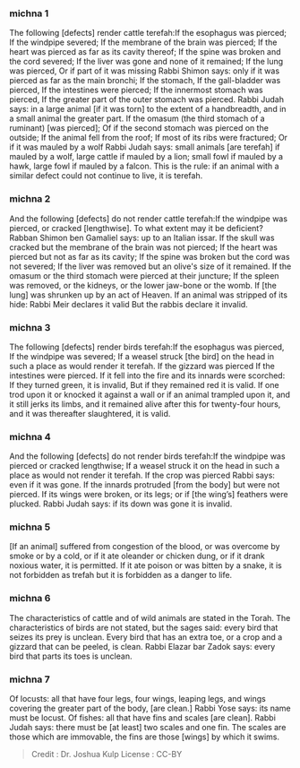 
### michna 1
The following [defects] render cattle terefah:If the esophagus was pierced; If the windpipe severed; If the membrane of the brain was pierced; If the heart was pierced as far as its cavity thereof; If the spine was broken and the cord severed; If the liver was gone and none of it remained; If the lung was pierced, Or if part of it was missing Rabbi Shimon says: only if it was pierced as far as the main bronchi; If the stomach, If the gall-bladder was pierced, If the intestines were pierced; If the innermost stomach was pierced, If the greater part of the outer stomach was pierced. Rabbi Judah says: in a large animal [if it was torn] to the extent of a handbreadth, and in a small animal the greater part. If the omasum (the third stomach of a ruminant) [was pierced]; Of if the second stomach was pierced on the outside; If the animal fell from the roof; If most of its ribs were fractured; Or if it was mauled by a wolf Rabbi Judah says: small animals [are terefah] if mauled by a wolf, large cattle if mauled by a lion; small fowl if mauled by a hawk, large fowl if mauled by a falcon. This is the rule: if an animal with a similar defect could not continue to live, it is terefah.

### michna 2
And the following [defects] do not render cattle terefah:If the windpipe was pierced, or cracked [lengthwise]. To what extent may it be deficient? Rabban Shimon ben Gamaliel says: up to an Italian issar. If the skull was cracked but the membrane of the brain was not pierced; If the heart was pierced but not as far as its cavity; If the spine was broken but the cord was not severed; If the liver was removed but an olive's size of it remained. If the omasum or the third stomach were pierced at their juncture; If the spleen was removed, or the kidneys, or the lower jaw-bone or the womb. If [the lung] was shrunken up by an act of Heaven. If an animal was stripped of its hide: Rabbi Meir declares it valid But the rabbis declare it invalid.

### michna 3
The following [defects] render birds terefah:If the esophagus was pierced, If the windpipe was severed; If a weasel struck [the bird] on the head in such a place as would render it terefah. If the gizzard was pierced If the intestines were pierced. If it fell into the fire and its innards were scorched: If they turned green, it is invalid, But if they remained red it is valid. If one trod upon it or knocked it against a wall or if an animal trampled upon it, and it still jerks its limbs, and it remained alive after this for twenty-four hours, and it was thereafter slaughtered, it is valid.

### michna 4
And the following [defects] do not render birds terefah:If the windpipe was pierced or cracked lengthwise; If a weasel struck it on the head in such a place as would not render it terefah. If the crop was pierced Rabbi says: even if it was gone. If the innards protruded [from the body] but were not pierced. If its wings were broken, or its legs; or if [the wing’s] feathers were plucked. Rabbi Judah says: if its down was gone it is invalid.

### michna 5
[If an animal] suffered from congestion of the blood, or was overcome by smoke or by a cold, or if it ate oleander or chicken dung, or if it drank noxious water, it is permitted. If it ate poison or was bitten by a snake, it is not forbidden as trefah but it is forbidden as a danger to life.

### michna 6
The characteristics of cattle and of wild animals are stated in the Torah. The characteristics of birds are not stated, but the sages said: every bird that seizes its prey is unclean. Every bird that has an extra toe, or a crop and a gizzard that can be peeled, is clean. Rabbi Elazar bar Zadok says: every bird that parts its toes is unclean.

### michna 7
Of locusts: all that have four legs, four wings, leaping legs, and wings covering the greater part of the body, [are clean.] Rabbi Yose says: its name must be locust. Of fishes: all that have fins and scales [are clean]. Rabbi Judah says: there must be [at least] two scales and one fin. The scales are those which are immovable, the fins are those [wings] by which it swims.

>Credit : Dr. Joshua Kulp
>License : CC-BY